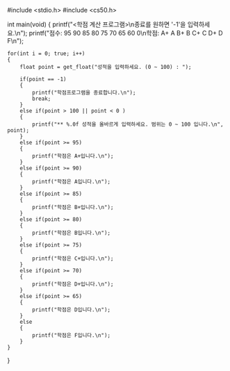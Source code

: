 #include <stdio.h>
#include <cs50.h>

int main(void)
{
    printf("<학점 계산 프로그램>\n종료를 원하면 '-1'을 입력하세요.\n");
    printf("점수: 95   90   85   80   75   70   65   60   0\n학점: A+   A    B+   B    C+   C    D+   D    F\n");
    
    for(int i = 0; true; i++)
    {
        float point = get_float("성적을 입력하세요. (0 ~ 100) : ");
        
        if(point == -1)
        {
            printf("학점프로그램을 종료합니다.\n");
            break;
        }
        else if(point > 100 || point < 0 )
        {
            printf("** %.0f 성적을 올바르게 입력하세요. 범위는 0 ~ 100 입니다.\n", point);
        }
        else if(point >= 95)
        {
            printf("학점은 A+입니다.\n");
        }
        else if(point >= 90)
        {
            printf("학점은 A입니다.\n");
        }
        else if(point >= 85)
        {
            printf("학점은 B+입니다.\n");
        }
        else if(point >= 80)
        {
            printf("학점은 B입니다.\n");
        }
        else if(point >= 75)
        {
            printf("학점은 C+입니다.\n");
        }
        else if(point >= 70)
        {
            printf("학점은 D+입니다.\n");
        }
        else if(point >= 65)
        {
            printf("학점은 D입니다.\n");
        }
        else
        {
            printf("학점은 F입니다.\n");
        }
    }
}
